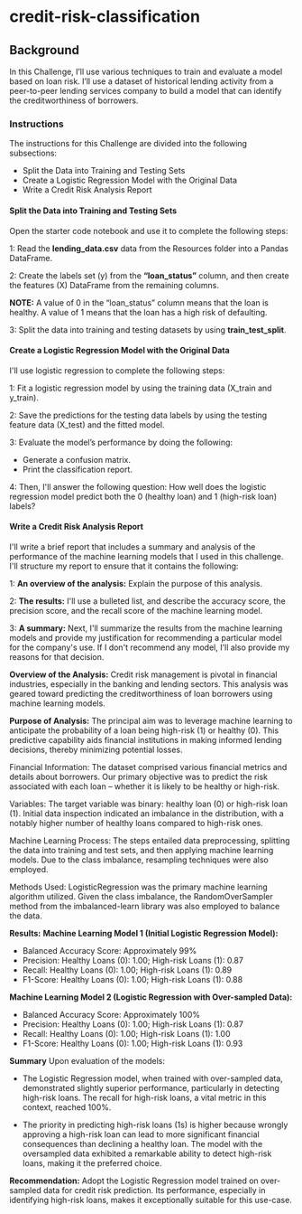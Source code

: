 # credit-risk-classification

## Background
In this Challenge, I’ll use various techniques to train and evaluate a model based on loan risk. I’ll use a dataset of historical lending activity from a peer-to-peer lending services company to build a model that can identify the creditworthiness of borrowers.

### Instructions
The instructions for this Challenge are divided into the following subsections:

- Split the Data into Training and Testing Sets
- Create a Logistic Regression Model with the Original Data
- Write a Credit Risk Analysis Report

#### Split the Data into Training and Testing Sets
Open the starter code notebook and use it to complete the following steps:

1: Read the **lending_data.csv** data from the Resources folder into a Pandas DataFrame.

2: Create the labels set (y) from the **“loan_status”** column, and then create the features (X) DataFrame from the remaining columns.

**NOTE:** A value of 0 in the “loan_status” column means that the loan is healthy. A value of 1 means that the loan has a high risk of defaulting.

3: Split the data into training and testing datasets by using **train_test_split**.

#### Create a Logistic Regression Model with the Original Data
I'll use logistic regression to complete the following steps:

1: Fit a logistic regression model by using the training data (X_train and y_train).

2: Save the predictions for the testing data labels by using the testing feature data (X_test) and the fitted model.

3: Evaluate the model’s performance by doing the following:

  - Generate a confusion matrix.
  - Print the classification report.

4: Then, I'll answer the following question: How well does the logistic regression model predict both the 0 (healthy loan) and 1 (high-risk loan) labels?

#### Write a Credit Risk Analysis Report
I'll write a brief report that includes a summary and analysis of the performance of the machine learning models that I used in this challenge.
I'll structure my report to ensure that it contains the following:

1: **An overview of the analysis:** Explain the purpose of this analysis.

2: **The results:** I'll use a bulleted list, and describe the accuracy score, the precision score, and the recall score of the machine learning model.

3: **A summary:** Next, I'll summarize the results from the machine learning models and provide my justification for recommending a particular model for the company's use. If I don't recommend any model, I'll also provide my reasons for that decision.

**Overview of the Analysis:**
Credit risk management is pivotal in financial industries, especially in the banking and lending sectors. This analysis was geared toward predicting the creditworthiness of loan borrowers using machine learning models.

**Purpose of Analysis:**
The principal aim was to leverage machine learning to anticipate the probability of a loan being high-risk (1) or healthy (0). This predictive capability aids financial institutions in making informed lending decisions, thereby minimizing potential losses.

Financial Information: The dataset comprised various financial metrics and details about borrowers. Our primary objective was to predict the risk associated with each loan – whether it is likely to be healthy or high-risk.

Variables: The target variable was binary: healthy loan (0) or high-risk loan (1). Initial data inspection indicated an imbalance in the distribution, with a notably higher number of healthy loans compared to high-risk ones.

Machine Learning Process: The steps entailed data preprocessing, splitting the data into training and test sets, and then applying machine learning models. Due to the class imbalance, resampling techniques were also employed.

Methods Used: LogisticRegression was the primary machine learning algorithm utilized. Given the class imbalance, the RandomOverSampler method from the imbalanced-learn library was also employed to balance the data.

**Results:**
**Machine Learning Model 1 (Initial Logistic Regression Model):**
- Balanced Accuracy Score: Approximately 99%
- Precision: Healthy Loans (0): 1.00; High-risk Loans (1): 0.87
- Recall: Healthy Loans (0): 1.00; High-risk Loans (1): 0.89
- F1-Score: Healthy Loans (0): 1.00; High-risk Loans (1): 0.88
  
**Machine Learning Model 2 (Logistic Regression with Over-sampled Data):**
- Balanced Accuracy Score: Approximately 100%
- Precision: Healthy Loans (0): 1.00; High-risk Loans (1): 0.87
- Recall: Healthy Loans (0): 1.00; High-risk Loans (1): 1.00
- F1-Score: Healthy Loans (0): 1.00; High-risk Loans (1): 0.93
  
**Summary**
Upon evaluation of the models:

- The Logistic Regression model, when trained with over-sampled data, demonstrated slightly superior performance, particularly in detecting high-risk loans. The recall for high-risk loans, a vital metric in this context, reached 100%.

- The priority in predicting high-risk loans (1s) is higher because wrongly approving a high-risk loan can lead to more significant financial consequences than declining a healthy loan. The model with the oversampled data exhibited a remarkable ability to detect high-risk loans, making it the preferred choice.

**Recommendation:**
Adopt the Logistic Regression model trained on over-sampled data for credit risk prediction. Its performance, especially in identifying high-risk loans, makes it exceptionally suitable for this use-case.
